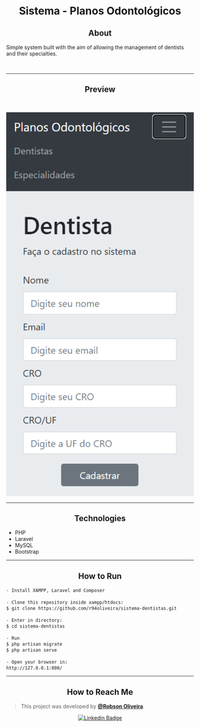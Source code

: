 
<h1 align="center">Sistema - Planos Odontológicos</h1>

<h2 align="center">About</h2>
   
<p align="left">
  Simple system built with the aim of allowing the management of dentists and their specialties.
</p>
<br>

---

<h2 align="center">Preview</h2><br>

<p align="center">
   <img src="./resources\img\sistema-odonto.png" width="600px" alt="Odontologia"/>
</p>

---


<h2 align="center">Technologies</h2>

- PHP
- Laravel
- MySQL
- Bootstrap

---

<h2 align="center">How to Run</h2>


   ```
   - Install XAMPP, Laravel and Composer

   - Clone this repository inside xampp/htdocs:
   $ git clone https://github.com/r94oliveira/sistema-dentistas.git

   - Enter in directory:
   $ cd sistema-dentistas

   - Run
   $ php artisan migrate
   $ php artisan serve

   - Open your browser in:
   http://127.0.0.1:800/
   ```
--- 

<h2 align="center">How to Reach Me</h2>

>This project was developed by  **[@Robson Oliveira](https://github.com/r94oliveira)**.

<div align="center">

[![Linkedin Badge](https://img.shields.io/badge/-Robson%20Oliveira-292929?style=flat-square&logo=Linkedin&logoColor=white&link=https://www.linkedin.com/in/r94oliveira/)](https://www.linkedin.com/in/r94oliveira/)

</div>